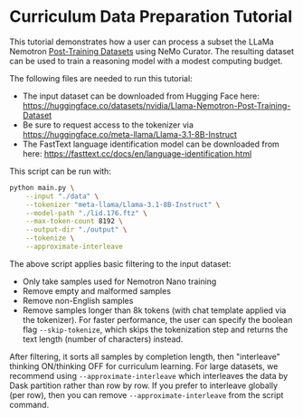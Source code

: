 # Curriculum Data Preparation Tutorial

This tutorial demonstrates how a user can process a subset the LLaMa Nemotron [Post-Training Datasets](https://huggingface.co/datasets/nvidia/Llama-Nemotron-Post-Training-Dataset) using NeMo Curator. The resulting dataset can be used to train a reasoning model with a modest computing budget.

The following files are needed to run this tutorial:
- The input dataset can be downloaded from Hugging Face here: https://huggingface.co/datasets/nvidia/Llama-Nemotron-Post-Training-Dataset
- Be sure to request access to the tokenizer via https://huggingface.co/meta-llama/Llama-3.1-8B-Instruct
- The FastText language identification model can be downloaded from here: https://fasttext.cc/docs/en/language-identification.html

This script can be run with:

```bash
python main.py \
    --input "./data" \
    --tokenizer "meta-llama/Llama-3.1-8B-Instruct" \
    --model-path "./lid.176.ftz" \
    --max-token-count 8192 \
    --output-dir "./output" \
    --tokenize \
    --approximate-interleave
```

The above script applies basic filtering to the input dataset:
- Only take samples used for Nemotron Nano training
- Remove empty and malformed samples
- Remove non-English samples
- Remove samples longer than 8k tokens (with chat template applied via the tokenizer). For faster performance, the user can specify the boolean flag `--skip-tokenize`, which skips the tokenization step and returns the text length (number of characters) instead.

After filtering, it sorts all samples by completion length, then "interleave" thinking ON/thinking OFF for curriculum learning. For large datasets, we recommend using `--approximate-interleave` which interleaves the data by Dask partition rather than row by row. If you prefer to interleave globally (per row), then you can remove `--approximate-interleave` from the script command.

